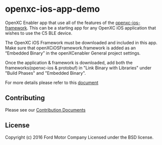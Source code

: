 # openxc-ios-app-demo
OpenXC Enabler app that use all of the features of the [openxc-ios-framework](https://github.com/openxc/openxc-ios-framework). This can be a starting app for any OpenXC iOS application that wishes to use the C5 BLE device.

The OpenXC iOS Framework must be downloaded and included in this app. Make sure that openXCiOSFramework.framework is added as an “Embedded Binary” in the openXCenabler General project settings.

Once the application & framework is downloaded, add both the frameworks(openxc-ios & protobuf) in "Link Binary with Libraries" under "Build Phases" and "Embedded Binary". 

For more details please refer to this [document]()

## Contributing

Please see our [Contribution Documents]()

## License
Copyright (c) 2016 Ford Motor Company
Licensed under the BSD license.